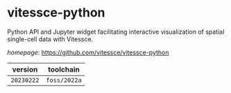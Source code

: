 # vitessce-python

Python API and Jupyter widget facilitating interactive visualization of spatial single-cell data with Vitessce.

*homepage*: <https://github.com/vitessce/vitessce-python>

version | toolchain
--------|----------
``20230222`` | ``foss/2022a``
